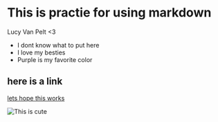 # This is practie for using markdown

Lucy Van Pelt <3

- I dont know what to put here
- I love my besties
- Purple is my favorite color

## here is a link 
[lets hope this works](https://www.google.com/search?bih=676&biw=1194&dpr=2&fbs=AEQNm0A-5VTqs5rweptgTqb6m-Eb3TvVcv4l7eCyod9RtZW9874wvsYjTfpwMQKGHqKPG-IB7j9flyfH28tJSLVuVdcT1tesPpIhTR_8sOQ3FQrQWiVTfWhoIplDgGh5JzUv9F4u3riMB636EHR41DrkNY_uSRk347tLZsVeJqqyuWPTyXrtg-EYkFQYZqw6rWM1khGHS26HrYFGhj2QeE1uCS-2MrLbBw&q=lucy+van+pelt&rlz=1C5GCEM_enUS1124US1124&sa=X&safe=active&sca_esv=0a650f077e31c052&surl=1&udm=2&ved=2ahUKEwjSuN2zlv-IAxU-KFkFHfKWGEwQtKgLegQIHxAB)

![This is cute](https://www.google.com/url?sa=i&url=https%3A%2F%2Fen.wikipedia.org%2Fwiki%2FLucy_Van_Pelt&psig=AOvVaw0pT7u7cOJizF7AYVM88Sot&ust=1728489515029000&source=images&cd=vfe&opi=89978449&ved=0CBQQjRxqFwoTCMiQxLKT_4gDFQAAAAAdAAAAABAK)
